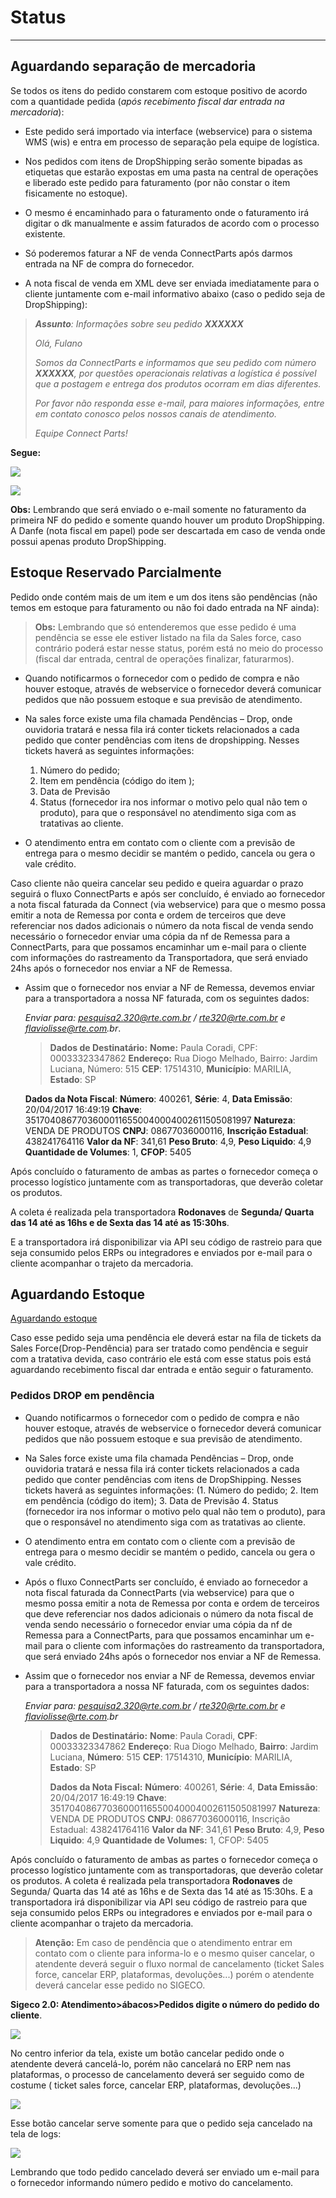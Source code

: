 # Status

---

## Aguardando separação de mercadoria

Se todos os itens do pedido constarem com estoque positivo de acordo com a quantidade pedida (_após recebimento fiscal dar entrada na mercadoria_):

* Este pedido será importado via interface (webservice) para o sistema WMS (wis) e entra em processo de separação pela equipe de logística.

* Nos pedidos com itens de DropShipping serão somente bipadas as etiquetas que estarão expostas em uma pasta na central de operações e liberado este pedido para faturamento (por não constar o item fisicamente no estoque).

* O mesmo é encaminhado para o faturamento onde o faturamento irá digitar o dk manualmente e assim faturados de acordo com o processo existente.

* Só poderemos faturar a NF de venda ConnectParts após darmos entrada na NF de compra do fornecedor.

* A nota fiscal de venda em XML deve ser enviada imediatamente para o cliente juntamente com e-mail informativo abaixo (caso o pedido seja de DropShipping):
> _**Assunto**: Informações sobre seu pedido **XXXXXX**_
>
>_Olá, Fulano_
>
>_Somos da ConnectParts e informamos que seu pedido com número **XXXXXX**, por questões operacionais relativas a logística é possível que a postagem e entrega dos produtos ocorram em dias diferentes._
>
>_Por favor não responda esse e-mail, para maiores informações, entre em contato conosco pelos nossos canais de atendimento._
>
>_Equipe Connect Parts!_

**Segue:**

![](/assets/atendimentoPedidos04.png)

![](/assets/atendimentoPedidos05.png)

**Obs:** Lembrando que será enviado o e-mail somente no faturamento da primeira NF do pedido e somente quando houver um produto DropShipping. A Danfe (nota fiscal em papel) pode ser descartada em caso de venda onde possui apenas produto DropShipping.

## Estoque Reservado Parcialmente

Pedido onde contém mais de um item e um dos itens são pendências (não temos em estoque para faturamento ou não foi dado entrada na NF ainda):

> **Obs:** Lembrando que só entenderemos que esse pedido é uma pendência se esse ele estiver listado na fila da Sales force, caso contrário poderá estar nesse status, porém está no meio do processo (fiscal dar entrada, central de operações finalizar, faturarmos).


* Quando notificarmos o fornecedor com o pedido de compra e não houver estoque, através de webservice o fornecedor deverá comunicar pedidos que não possuem estoque e sua previsão de atendimento.
* Na sales force existe uma fila chamada Pendências – Drop, onde ouvidoria tratará e nessa fila irá conter tickets relacionados a cada pedido que conter pendências com itens de dropshipping. Nesses tickets haverá as seguintes informações: 
    1. Número do pedido; 
    2. Item em pendência (código do item ); 
    3. Data de Previsão 
    4. Status (fornecedor ira nos informar o motivo pelo qual não tem o produto), para que o responsável no atendimento siga com as tratativas ao cliente.

* O atendimento entra em contato com o cliente com a previsão de entrega para o mesmo decidir se mantém o pedido, cancela ou gera o vale crédito.

Caso cliente não queira cancelar seu pedido e queira aguardar o prazo seguirá o fluxo ConnectParts e após  ser concluído, é enviado ao fornecedor a nota fiscal faturada da Connect (via webservice) para que o mesmo possa emitir a nota de Remessa por conta e ordem de terceiros que deve referenciar nos dados adicionais o número da nota fiscal de venda sendo necessário o fornecedor enviar uma cópia da nf de Remessa para a ConnectParts, para que possamos encaminhar um e-mail para o cliente com informações do rastreamento da Transportadora, que será enviado 24hs após o fornecedor nos enviar a NF de Remessa.

* Assim que o fornecedor nos enviar a NF de Remessa, devemos enviar para a transportadora a nossa NF faturada, com os seguintes dados: 

    _Enviar para:  pesquisa2.320@rte.com.br / rte320@rte.com.br   e flaviolisse@rte.com.br_.

    > **Dados de Destinatário:**
    **Nome:** Paula Coradi, CPF: 00033323347862
    **Endereço:** Rua Diogo Melhado, Bairro: Jardim Luciana, Número: 515
    **CEP**: 17514310, **Município**: MARILIA, **Estado**: SP
    >
    **Dados da Nota Fiscal**:
    **Número**: 400261, **Série**: 4, **Data Emissão**: 20/04/2017 16:49:19
    **Chave**: 35170408677036000116550040004002611505081997
    **Natureza**: VENDA DE PRODUTOS
    **CNPJ**: 08677036000116, **Inscrição Estadual**: 438241764116
    **Valor da NF**: 341,61
    **Peso Bruto**: 4,9, **Peso Liquido**: 4,9
    **Quantidade de Volumes**: 1, **CFOP**: 5405


Após concluído o faturamento de ambas as partes o fornecedor começa o processo logístico juntamente com as transportadoras, que deverão coletar os produtos. 

A coleta é realizada pela transportadora **Rodonaves** de **Segunda/ Quarta das 14 até as 16hs e de Sexta das 14 até as 15:30hs**. 

E a transportadora irá disponibilizar via API seu código de rastreio para que seja consumido pelos ERPs ou integradores e enviados por e-mail para o cliente acompanhar o trajeto da mercadoria.


## Aguardando Estoque

[Aguardando estoque](/estoque/aguardando-estoque.md)


Caso esse pedido seja uma pendência ele deverá estar na fila de tickets da Sales Force(Drop-Pendência) para ser tratado como pendência e seguir com a tratativa devida, caso contrário ele está com esse status pois está aguardando recebimento fiscal dar entrada e então seguir o faturamento.

### Pedidos DROP em pendência

* Quando notificarmos o fornecedor com o pedido de compra e não houver estoque, através de webservice o fornecedor deverá comunicar pedidos que não possuem estoque e sua previsão de atendimento.

* Na Sales force existe uma fila chamada Pendências – Drop, onde ouvidoria tratará e nessa fila irá conter tickets relacionados a cada pedido que conter pendências com itens de DropShipping. Nesses tickets haverá as seguintes informações: (1. Número do pedido; 2. Item em pendência (código do item); 3. Data de Previsão 4. Status (fornecedor ira nos informar o motivo pelo qual não tem o produto), para que o responsável no atendimento siga com as tratativas ao cliente.

* O atendimento entra em contato com o cliente com a previsão de entrega para o mesmo decidir se mantém o pedido, cancela ou gera o vale crédito.

* Após o fluxo ConnectParts ser concluído, é enviado ao fornecedor a nota fiscal faturada da ConnectParts (via webservice) para que o mesmo possa emitir a nota de Remessa por conta e ordem de terceiros que deve referenciar nos dados adicionais o número da nota fiscal de venda sendo necessário o fornecedor enviar uma cópia da nf de Remessa para a ConnectParts, para que possamos encaminhar um e-mail para o cliente com informações do rastreamento da transportadora, que será enviado 24hs após o fornecedor nos enviar a NF de Remessa.

* Assim que o fornecedor nos enviar a NF de Remessa, devemos enviar para a transportadora a nossa NF faturada, com os seguintes dados:

    _Enviar para:  pesquisa2.320@rte.com.br / rte320@rte.com.br   e flaviolisse@rte.com.br_
    
    >**Dados de Destinatário:**
    **Nome**: Paula Coradi, **CPF**: 00033323347862
    **Endereço**: Rua Diogo Melhado, **Bairro**: Jardim Luciana, **Número**: 515
    **CEP**: 17514310, **Município**: MARILIA, **Estado**: SP
    >
    >**Dados da Nota Fiscal:**
    **Número**: 400261, **Série**: 4, **Data Emissão**: 20/04/2017 16:49:19
    **Chave**: 35170408677036000116550040004002611505081997
    **Natureza**: VENDA DE PRODUTOS
    **CNPJ**: 08677036000116, Inscrição Estadual: 438241764116
    **Valor da NF**: 341,61
    **Peso Bruto**: 4,9, **Peso Liquido**: 4,9
    **Quantidade de Volumes:** 1, CFOP: 5405
    

Após concluído o faturamento de ambas as partes o fornecedor começa o processo logístico juntamente com as transportadoras, que deverão coletar os produtos. A coleta é realizada pela transportadora **Rodonaves** de Segunda/ Quarta das 14 até as 16hs e de Sexta das 14 até as 15:30hs. E a transportadora irá disponibilizar via API seu código de rastreio para que seja consumido pelos ERPs ou integradores e enviados por e-mail para o cliente acompanhar o trajeto da mercadoria.

> **Atenção:** Em caso de pendência que o atendimento entrar em contato com o cliente para informa-lo e o mesmo quiser cancelar, o atendente deverá seguir o fluxo normal de cancelamento (ticket Sales force, cancelar ERP, plataformas, devoluções...) porém o atendente deverá cancelar esse pedido no SIGECO. 


**Sigeco 2.0: Atendimento>ábacos>Pedidos digite o número do pedido do cliente**.


![](/assets/atendimentoPedidos06.png)


No centro inferior da tela, existe um botão cancelar pedido onde o atendente deverá cancelá-lo, porém não cancelará no ERP nem nas plataformas, o processo de cancelamento deverá ser seguido como de costume ( ticket sales force, cancelar ERP, plataformas, devoluções...)

![](/assets/atendimentoPedidos07.png)

Esse botão cancelar serve somente para que o pedido seja cancelado na tela de logs:

![](/assets/atendimentoPedidos08.png)

Lembrando que todo pedido cancelado deverá ser enviado um e-mail para o fornecedor informando número pedido e motivo do cancelamento.



